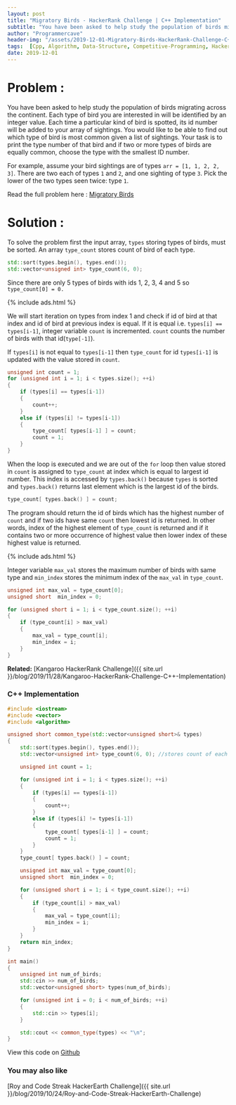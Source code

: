 ```yaml
---
layout: post
title: "Migratory Birds - HackerRank Challenge | C++ Implementation"
subtitle: "You have been asked to help study the population of birds migrating across the continent. Each type of bird you are interested in will be identified by an integer value. Each time a particular kind of bird is spotted, its id number will be added to your array of sightings. You would like to be able to find out which type of bird is most common given a list of sightings. Your task is to print the type number of that bird and if two or more types of birds are equally common, choose the type with the smallest ID number."
author: "Programmercave"
header-img: "/assets/2019-12-01-Migratory-Birds-HackerRank-Challenge-C++-Implementation/HR_migratory-birds.jpg"
tags:  [Cpp, Algorithm, Data-Structure, Competitive-Programming, Hackerrank]
date: 2019-12-01
---
```


<h1>Problem :</h1>

You have been asked to help study the population of birds migrating across the continent. Each type of bird you are interested in will be identified by an integer value. Each time a particular kind of bird is spotted, its id number will be added to your array of sightings. You would like to be able to find out which type of bird is most common given a list of sightings. Your task is to print the type number of that bird and if two or more types of birds are equally common, choose the type with the smallest ID number.

For example, assume your bird sightings are of types `arr = [1, 1, 2, 2, 3]`. There are two each of types `1` and `2`, and one sighting of type `3`. Pick the lower of the two types seen twice: type `1`. 

Read the full problem here : [Migratory Birds](https://www.hackerrank.com/challenges/migratory-birds/problem)

<h1>Solution :</h1>

To solve the problem first the input array, `types` storing types of birds, must be sorted. An array `type_count` stores count of bird of each type.

```cpp
std::sort(types.begin(), types.end());
std::vector<unsigned int> type_count(6, 0);
```

Since there are only 5 types of birds with ids 1, 2, 3, 4 and 5 so `type_count[0] = 0.`

{% include ads.html %}<br/>

We will start iteration on types from index 1 and check if id of bird at that index and id of bird at previous index is equal. If it is equal i.e. `types[i] == types[i-1]`, integer variable `count` is incremented. `count` counts the number of birds with that id(`type[-1]`).

If `types[i]` is not equal to `types[i-1]` then `type_count` for id `types[i-1]` is updated with the value stored in `count`.

```cpp
unsigned int count = 1;
for (unsigned int i = 1; i < types.size(); ++i)
{
    if (types[i] == types[i-1])
    {
        count++;
    }
    else if (types[i] != types[i-1])
    {
        type_count[ types[i-1] ] = count;
        count = 1;
    }
}
```

When the loop is executed and we are out of the `for` loop then value stored in `count` is assigned to `type_count` at index which is equal to largest id number. This index is accessed by `types.back()` because `types` is sorted and `types.back()` returns last element which is the largest id of the birds.

```cpp
type_count[ types.back() ] = count;
```

The program should return the id of birds which has the highest number of `count` and if two ids have same `count` then lowest id is returned. In other words, index of the highest element of `type_count` is returned and if it contains two or more occurrence of highest value then lower index of these highest value is returned.

{% include ads.html %}<br/>

Integer variable `max_val` stores the maximum number of birds with same type and `min_index` stores the minimum index of the `max_val` in `type_count`.

```cpp
unsigned int max_val = type_count[0];
unsigned short  min_index = 0;

for (unsigned short i = 1; i < type_count.size(); ++i)
{
    if (type_count[i] > max_val)
    {
        max_val = type_count[i];
        min_index = i;
    }
}
```

**Related:** [Kangaroo HackerRank Challenge]({{ site.url }}/blog/2019/11/28/Kangaroo-HackerRank-Challenge-C++-Implementation)

<h3>C++ Implementation</h3>

```cpp
#include <iostream>
#include <vector>
#include <algorithm>

unsigned short common_type(std::vector<unsigned short>& types)
{
    std::sort(types.begin(), types.end());
    std::vector<unsigned int> type_count(6, 0); //stores count of each bird whose id == index

    unsigned int count = 1;

    for (unsigned int i = 1; i < types.size(); ++i)
    {
        if (types[i] == types[i-1])
        {
            count++;
        }
        else if (types[i] != types[i-1])
        {
            type_count[ types[i-1] ] = count;
            count = 1;
        }
    }
    type_count[ types.back() ] = count;

    unsigned int max_val = type_count[0];
    unsigned short  min_index = 0;

    for (unsigned short i = 1; i < type_count.size(); ++i)
    {
        if (type_count[i] > max_val)
        {
            max_val = type_count[i];
            min_index = i;
        }
    }
    return min_index;
}

int main()
{
    unsigned int num_of_birds;
    std::cin >> num_of_birds;
    std::vector<unsigned short> types(num_of_birds);

    for (unsigned int i = 0; i < num_of_birds; ++i)
    {
        std::cin >> types[i];
    }

    std::cout << common_type(types) << "\n";
}
```

View this code on [Github](https://github.com/{{site.github_username}}/Competitive-Programming/blob/master/Hackerrank/Migratory_Birds.cpp)

<h3>You may also like</h3>
[Roy and Code Streak HackerEarth Challenge]({{ site.url }}/blog/2019/10/24/Roy-and-Code-Streak-HackerEarth-Challenge)




